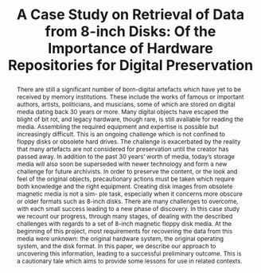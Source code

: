 ---
abstract: 'There are still a significant number of born-digital artefacts which have
  yet to be received by memory institutions. These include the works of famous or
  important authors, artists, politicians, and musicians, some of which are stored
  on digital media dating back 30 years or more. Many digital objects have escaped
  the blight of bit rot, and legacy hardware, though rare, is still available for
  reading the media. Assembling the required equipment and expertise is possible but
  increasingly difficult.

  This is an ongoing challenge which is not confined to floppy disks or obsolete hard
  drives. The challenge is exacerbated by the reality that many artefacts are not
  considered for preservation until the creator has passed away. In addition to the
  past 30 years’ worth of media, today’s storage media will also soon be superseded
  with newer technology and form a new challenge for future archivists. In order to
  preserve the content, or the look and feel of the original objects, precautionary
  actions must be taken which require both knowledge and the right equipment.

  Creating disk images from obsolete magnetic media is not a sim- ple task, especially
  when it concerns more obscure or older formats such as 8-inch disks. There are many
  challenges to overcome, with each small success leading to a new phase of discovery.

  In this case study we recount our progress, through many stages, of dealing with
  the described challenges with regards to a set of 8-inch magnetic floppy disk media.
  At the beginning of this project, most requirements for recovering the data from
  this media were unknown: the original hardware system, the original operating system,
  and the disk format. In this paper, we describe our approach to uncovering this
  information, leading to a successful preliminary outcome. This is a cautionary tale
  which aims to provide some lessons for use in related contexts.'
creators:
- Meyer, Willibald
- von Suchodoletz, Dirk
- de Vries, Denise
date: null
document_url: https://services.phaidra.univie.ac.at/api/object/o:931070/download
grand_parent: iPRES
institutions: []
keywords:
- kyoto
landing_page_url: https://phaidra.univie.ac.at/o:931070
language: eng
layout: publication
license: CC BY-SA 4.0 International
notes_url: null
parent: iPRES 2017
presentation_url: null
size: 302787
source_name: iPRES
title: 'A Case Study on Retrieval of Data from 8-inch Disks: Of the Importance of
  Hardware Repositories for Digital Preservation'
type: paper
year: 2017
---
